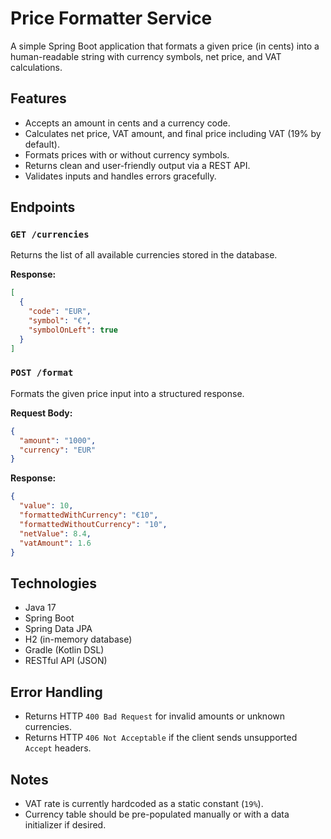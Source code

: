 # Price Formatter Service

A simple Spring Boot application that formats a given price (in cents) into a human-readable string with currency symbols, net price, and VAT calculations.

## Features

- Accepts an amount in cents and a currency code.
- Calculates net price, VAT amount, and final price including VAT (19% by default).
- Formats prices with or without currency symbols.
- Returns clean and user-friendly output via a REST API.
- Validates inputs and handles errors gracefully.

## Endpoints

### `GET /currencies`

Returns the list of all available currencies stored in the database.

**Response:**
```json
[
  {
    "code": "EUR",
    "symbol": "€",
    "symbolOnLeft": true
  }
]
```

### `POST /format`

Formats the given price input into a structured response.

**Request Body:**
```json
{
  "amount": "1000",
  "currency": "EUR"
}
```

**Response:**
```json
{
  "value": 10,
  "formattedWithCurrency": "€10",
  "formattedWithoutCurrency": "10",
  "netValue": 8.4,
  "vatAmount": 1.6
}
```

## Technologies

- Java 17
- Spring Boot
- Spring Data JPA
- H2 (in-memory database)
- Gradle (Kotlin DSL)
- RESTful API (JSON)


## Error Handling

- Returns HTTP `400 Bad Request` for invalid amounts or unknown currencies.
- Returns HTTP `406 Not Acceptable` if the client sends unsupported `Accept` headers.

## Notes

- VAT rate is currently hardcoded as a static constant (`19%`).
- Currency table should be pre-populated manually or with a data initializer if desired.

